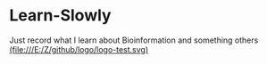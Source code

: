 # Learn-Slowly
Just record what I learn about Bioinformation and something others
[(file:///E:/Z/github/logo/logo-test.svg)](https://www.youtube.com/)
